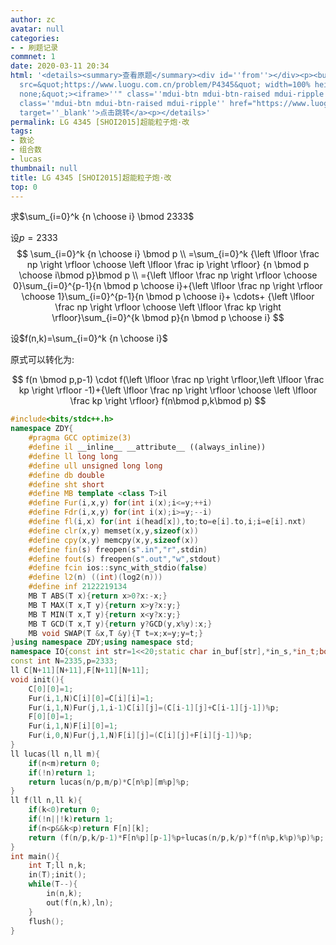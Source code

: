 ```yaml
---
author: zc
avatar: null
categories:
- - 刷题记录
commnet: 1
date: 2020-03-11 20:34
html: '<details><summary>查看原题</summary><div id=''from''></div><p><button onclick="document.getElementById(''from'').innerHTML=''<iframe
  src=&quot;https://www.luogu.com.cn/problem/P4345&quot; width=100% height=800px style=&quot;border:
  none;&quot;><iframe>''" class=''mdui-btn mdui-btn-raised mdui-ripple''>点击加载</button><a
  class=''mdui-btn mdui-btn-raised mdui-ripple'' href="https://www.luogu.com.cn/problem/P4345"
  target=''_blank''>点击跳转</a><p></details>'
permalink: LG 4345 [SHOI2015]超能粒子炮·改
tags:
- 数论
- 组合数
- lucas
thumbnail: null
title: LG 4345 [SHOI2015]超能粒子炮·改
top: 0
---
```

求$\sum_{i=0}^k {n \choose i} \bmod 2333$

设$p=2333$
$$
\sum_{i=0}^k {n \choose i} \bmod p
\\
=\sum_{i=0}^k {\left \lfloor \frac np \right \rfloor \choose \left \lfloor \frac ip \right \rfloor} {n \bmod p \choose i\bmod p}\bmod p
\\
={\left \lfloor \frac np \right \rfloor \choose 0}\sum_{i=0}^{p-1}{n \bmod p \choose i}+{\left \lfloor \frac np \right \rfloor \choose 1}\sum_{i=0}^{p-1}{n \bmod p \choose i}+
\cdots+
{\left \lfloor \frac np \right \rfloor \choose \left \lfloor \frac kp \right \rfloor}\sum_{i=0}^{k \bmod p}{n \bmod p \choose i}
$$

设$f(n,k)=\sum_{i=0}^k {n \choose i}$

原式可以转化为:

$$
f(n \bmod p,p-1) \cdot f(\left \lfloor \frac np \right \rfloor,\left \lfloor \frac kp \right \rfloor -1)+{\left \lfloor \frac np \right \rfloor \choose \left \lfloor \frac kp \right \rfloor} f(n\bmod p,k\bmod p)
$$
```cpp
#include<bits/stdc++.h>
namespace ZDY{
    #pragma GCC optimize(3)
    #define il __inline__ __attribute__ ((always_inline))
    #define ll long long
    #define ull unsigned long long
    #define db double
    #define sht short
    #define MB template <class T>il
    #define Fur(i,x,y) for(int i(x);i<=y;++i)
    #define Fdr(i,x,y) for(int i(x);i>=y;--i)
    #define fl(i,x) for(int i(head[x]),to;to=e[i].to,i;i=e[i].nxt)
    #define clr(x,y) memset(x,y,sizeof(x))
    #define cpy(x,y) memcpy(x,y,sizeof(x))
    #define fin(s) freopen(s".in","r",stdin)
    #define fout(s) freopen(s".out","w",stdout)
    #define fcin ios::sync_with_stdio(false)
    #define l2(n) ((int)(log2(n)))
    #define inf 2122219134
    MB T ABS(T x){return x>0?x:-x;}
    MB T MAX(T x,T y){return x>y?x:y;}
    MB T MIN(T x,T y){return x<y?x:y;}
    MB T GCD(T x,T y){return y?GCD(y,x%y):x;}
    MB void SWAP(T &x,T &y){T t=x;x=y;y=t;}
}using namespace ZDY;using namespace std;
namespace IO{const int str=1<<20;static char in_buf[str],*in_s,*in_t;bool __=0;il char gc(){return (in_s==in_t)&&(in_t=(in_s=in_buf)+fread(in_buf,1,str,stdin)),in_s==in_t?EOF:*in_s++;}il void in(string &ch){ch.clear();if(__)return;char c;while((c=gc())!=EOF&&isspace(c));if(c==EOF){__=1;return;}ch+=c;while((c=gc())!=EOF&&!isspace(c))ch+=c;if(c==EOF)__=1;}il void in(char &ch){if(__)return;char c;while((c=gc())!=EOF&&isspace(c));if(c==EOF)__=1;else ch=c;}il void in(char *ch){*ch='\0';if(__)return;char c;while((c=gc())!=EOF&&isspace(c));if(c==EOF){__=1;return;}*ch=c;ch++;while((c=gc())!=EOF&&!isspace(c))*ch=c,ch++;if(c==EOF)__=1;*ch='\0';}template<typename T>il void in(T &x){if(__)return;char c=gc();bool f=0;while(c!=EOF&&(c<'0'||c>'9'))f^=(c=='-'),c=gc();if(c==EOF){__=1;return;}x=0;while(c!=EOF&&'0'<=c&&c<='9')x=x*10+c-48,c=gc();if(c==EOF)__=1;if(f)x=-x;}template<typename T,typename ... arr>il void in(T &x,arr & ... y){in(x),in(y...);}const char ln='\n';static char out_buf[str],*out_s=out_buf,*out_t=out_buf+str;il void flush(){fwrite(out_buf,1,out_s-out_buf,stdout);out_s=out_buf;}il void pt(char c){(out_s==out_t)?(fwrite(out_s=out_buf,1,str,stdout),*out_s++=c):(*out_s++=c);}il void out(const char* s){while(*s)pt(*s++);}il void out(char* s){while(*s)pt(*s++);}il void out(char c){pt(c);}il void out(string s){for(int i=0;s[i];i++)pt(s[i]);}template<typename T>il void out(T x){if(!x){pt('0');return;}if(x<0)pt('-'),x=-x;char a[50],t=0;while(x)a[t++]=x%10,x/= 10;while(t--)pt(a[t]+'0');}template<typename T,typename ... arr>il void out(T x,arr & ... y){out(x),out(y...);}}using namespace IO;
const int N=2335,p=2333;
ll C[N+11][N+11],F[N+11][N+11];
void init(){
    C[0][0]=1;
    Fur(i,1,N)C[i][0]=C[i][i]=1;
    Fur(i,1,N)Fur(j,1,i-1)C[i][j]=(C[i-1][j]+C[i-1][j-1])%p;
    F[0][0]=1;
    Fur(i,1,N)F[i][0]=1;
    Fur(i,0,N)Fur(j,1,N)F[i][j]=(C[i][j]+F[i][j-1])%p;
}
ll lucas(ll n,ll m){
    if(n<m)return 0;
    if(!n)return 1;
    return lucas(n/p,m/p)*C[n%p][m%p]%p;
}
ll f(ll n,ll k){
    if(k<0)return 0;
    if(!n||!k)return 1;
    if(n<p&&k<p)return F[n][k];
    return (f(n/p,k/p-1)*F[n%p][p-1]%p+lucas(n/p,k/p)*f(n%p,k%p)%p)%p;
}
int main(){
    int T;ll n,k;
    in(T);init();
    while(T--){
        in(n,k);
        out(f(n,k),ln);
    }
    flush();
}
```
